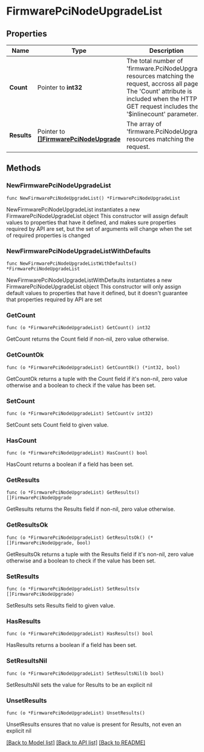 # FirmwarePciNodeUpgradeList

## Properties

Name | Type | Description | Notes
------------ | ------------- | ------------- | -------------
**Count** | Pointer to **int32** | The total number of &#39;firmware.PciNodeUpgrade&#39; resources matching the request, accross all pages. The &#39;Count&#39; attribute is included when the HTTP GET request includes the &#39;$inlinecount&#39; parameter. | [optional] 
**Results** | Pointer to [**[]FirmwarePciNodeUpgrade**](FirmwarePciNodeUpgrade.md) | The array of &#39;firmware.PciNodeUpgrade&#39; resources matching the request. | [optional] 

## Methods

### NewFirmwarePciNodeUpgradeList

`func NewFirmwarePciNodeUpgradeList() *FirmwarePciNodeUpgradeList`

NewFirmwarePciNodeUpgradeList instantiates a new FirmwarePciNodeUpgradeList object
This constructor will assign default values to properties that have it defined,
and makes sure properties required by API are set, but the set of arguments
will change when the set of required properties is changed

### NewFirmwarePciNodeUpgradeListWithDefaults

`func NewFirmwarePciNodeUpgradeListWithDefaults() *FirmwarePciNodeUpgradeList`

NewFirmwarePciNodeUpgradeListWithDefaults instantiates a new FirmwarePciNodeUpgradeList object
This constructor will only assign default values to properties that have it defined,
but it doesn't guarantee that properties required by API are set

### GetCount

`func (o *FirmwarePciNodeUpgradeList) GetCount() int32`

GetCount returns the Count field if non-nil, zero value otherwise.

### GetCountOk

`func (o *FirmwarePciNodeUpgradeList) GetCountOk() (*int32, bool)`

GetCountOk returns a tuple with the Count field if it's non-nil, zero value otherwise
and a boolean to check if the value has been set.

### SetCount

`func (o *FirmwarePciNodeUpgradeList) SetCount(v int32)`

SetCount sets Count field to given value.

### HasCount

`func (o *FirmwarePciNodeUpgradeList) HasCount() bool`

HasCount returns a boolean if a field has been set.

### GetResults

`func (o *FirmwarePciNodeUpgradeList) GetResults() []FirmwarePciNodeUpgrade`

GetResults returns the Results field if non-nil, zero value otherwise.

### GetResultsOk

`func (o *FirmwarePciNodeUpgradeList) GetResultsOk() (*[]FirmwarePciNodeUpgrade, bool)`

GetResultsOk returns a tuple with the Results field if it's non-nil, zero value otherwise
and a boolean to check if the value has been set.

### SetResults

`func (o *FirmwarePciNodeUpgradeList) SetResults(v []FirmwarePciNodeUpgrade)`

SetResults sets Results field to given value.

### HasResults

`func (o *FirmwarePciNodeUpgradeList) HasResults() bool`

HasResults returns a boolean if a field has been set.

### SetResultsNil

`func (o *FirmwarePciNodeUpgradeList) SetResultsNil(b bool)`

 SetResultsNil sets the value for Results to be an explicit nil

### UnsetResults
`func (o *FirmwarePciNodeUpgradeList) UnsetResults()`

UnsetResults ensures that no value is present for Results, not even an explicit nil

[[Back to Model list]](../README.md#documentation-for-models) [[Back to API list]](../README.md#documentation-for-api-endpoints) [[Back to README]](../README.md)



